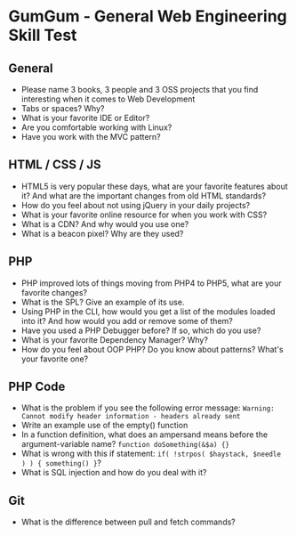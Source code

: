 GumGum - General Web Engineering Skill Test
==========================================

General
-------

- Please name 3 books, 3 people and 3 OSS projects that you find interesting when it comes to Web Development
- Tabs or spaces? Why?
- What is your favorite IDE or Editor?
- Are you comfortable working with Linux?
- Have you work with the MVC pattern?

HTML / CSS / JS
---------------

- HTML5 is very popular these days, what are your favorite features about it? And what are the important changes from old HTML standards?
- How do you feel about not using jQuery in your daily projects?
- What is your favorite online resource for when you work with CSS?
- What is a CDN? And why would you use one?
- What is a beacon pixel? Why are they used?

PHP
---

- PHP improved lots of things moving from PHP4 to PHP5, what are your favorite changes?
- What is the SPL? Give an example of its use.
- Using PHP in the CLI, how would you get a list of the modules loaded into it? And how would you add or remove some of them?
- Have you used a PHP Debugger before? If so, which do you use?
- What is your favorite Dependency Manager? Why?
- How do you feel about OOP PHP? Do you know about patterns? What's your favorite one?

PHP Code
--------

- What is the problem if you see the following error message:
```Warning: Cannot modify header information - headers already sent```
- Write an example use of the empty() function
- In a function definition, what does an ampersand means before the argument-variable name? ```function doSomething(&$a) {}```
- What is wrong with this if statement: ```if( !strpos( $haystack, $needle ) ) { something() }```?
- What is SQL injection and how do you deal with it?

Git
---

- What is the difference between pull and fetch commands?
